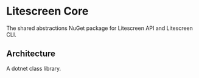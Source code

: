 # Litescreen Core

The shared abstractions NuGet package for Litescreen API and Litescreen CLI.

## Architecture

A dotnet class library.